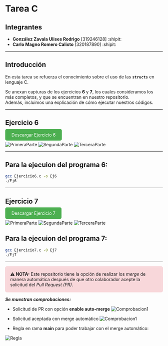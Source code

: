 # Tarea C

## Integrantes
- **González Zavala Ulises Rodrigo** [319246128] :shipit:
- **Carlo Magno Romero Calixto** [320187890] :shipit:

---

## Introducción

En esta tarea se refuerza el conocimiento sobre el uso de las **`structs`** en lenguaje C.

Se anexan capturas de los ejercicios **6** y **7**, los cuales consideramos los más completos, y que se encuentran en nuestro repositorio.  
Además, incluimos una explicación de cómo ejecutar nuestros códigos.

---

## Ejercicio 6
<a href="https://github.com/UliRodGonzZa/3TareaC/raw/main/Ejercicio6.c" download style="text-decoration: none; background-color: #4CAF50; color: white; padding: 10px 20px; border-radius: 5px;">Descargar Ejercicio 6 </a>

![PrimeraParte](Fotos/Ejercicio6(1).png)
![SegundaParte](Fotos/Ejercicio6(2).png)
![TerceraParte](Fotos/Ejercicio6(3).png)

---

## Para la ejecuion del programa 6:

```bash
gcc Ejercicio6.c -o Ej6
./Ej6
```

---

## Ejercicio 7
<a href="https://github.com/UliRodGonzZa/3TareaC/raw/main/Ejercicio7.c" download style="text-decoration: none; background-color: #4CAF50; color: white; padding: 10px 20px; border-radius: 5px;">Descargar Ejercicio 7 </a>

![PrimeraParte](Fotos/Ejercicio7(1).png)
![SegundaParte](Fotos/Ejercicio7(2).png)
![TerceraParte](Fotos/Ejercicio7(3).png)

## Para la ejecuion del programa 7:

```bash
gcc Ejercicio7.c -0 Ej7
./Ej7
```
---
<div style="background-color: #f8d7da; padding: 15px; border-radius: 5px; border: 1px solid #f5c6cb;">
<strong>⚠️ NOTA:</strong> Este repositorio tiene la opción de realizar los <em>merge</em> de manera automática después de que otro colaborador acepte la solicitud del <em>Pull Request (PR)</em>.
</div>

**_Se muestran comprobaciones:_**

- Solicitud de PR con opción **enable auto-merge**
![Comprobacion1](Fotos/Comprobacion(1).png)


- Solicitud aceptada con merge automático
![Comprobacion1](Fotos/Comprobacion(1).png)

- Regla en rama **main** para poder trabajar con el merge automático:

![Regla](Fotos/ReglaMain.png)





  












